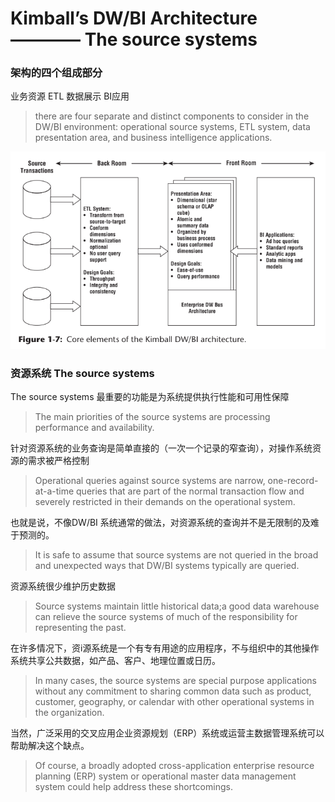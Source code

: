 # Kimball’s DW/BI Architecture ———— The source systems

### 架构的四个组成部分

业务资源
ETL
数据展示
BI应用


> there are four separate and distinct components to consider in the DW/BI environment: operational source systems, ETL system, data presentation area, and business intelligence applications.

![Core elements of the Kimball DW/BI architecture](./images/20190718-1.png)

###  资源系统 The source systems 

The source systems 最重要的功能是为系统提供执行性能和可用性保障

> The main priorities of the source systems are processing performance and availability.

针对资源系统的业务查询是简单直接的（一次一个记录的窄查询），对操作系统资源的需求被严格控制
> Operational queries against source systems are narrow, one-record-at-a-time queries that are part of the normal transaction flow and severely restricted in their demands on the operational system. 

也就是说，不像DW/BI 系统通常的做法，对资源系统的查询并不是无限制的及难于预测的。
> It is safe to assume that source systems are not queried in the broad and unexpected ways that DW/BI systems typically are queried.

资源系统很少维护历史数据
> Source systems maintain little historical data;a good data warehouse can relieve the source systems of much of the responsibility for representing the past.

在许多情况下，资i源系统是一个有专有用途的应用程序，不与组织中的其他操作系统共享公共数据，如产品、客户、地理位置或日历。

> In many cases, the source systems are special purpose applications without any commitment to sharing common data such as product, customer, geography, or calendar with other operational systems in the organization. 

当然，广泛采用的交叉应用企业资源规划（ERP）系统或运营主数据管理系统可以帮助解决这个缺点。
> Of course, a broadly adopted cross-application
enterprise resource planning (ERP) system or operational master data management system could help address these shortcomings.
